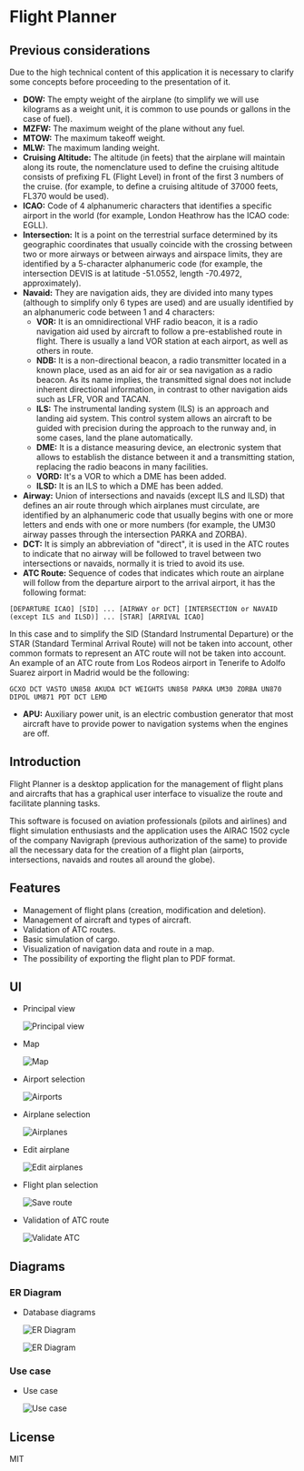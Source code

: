 # Flight Planner

## Previous considerations

Due to the high technical content of this application it is necessary to clarify some concepts before proceeding to the presentation of it.

* **DOW:** The empty weight of the airplane (to simplify we will use kilograms as a weight unit, it is common to use pounds or gallons in the case of fuel).
* **MZFW:** The maximum weight of the plane without any fuel.
* **MTOW:** The maximum takeoff weight.
* **MLW:** The maximum landing weight.
* **Cruising Altitude:** The altitude (in feets) that the airplane will maintain along its route, the nomenclature used to define the cruising altitude consists of prefixing FL (Flight Level) in front of the first 3 numbers of the cruise. (for example, to define a cruising altitude of 37000 feets, FL370 would be used).
* **ICAO:** Code of 4 alphanumeric characters that identifies a specific airport in the world (for example, London Heathrow has the ICAO code: EGLL).
* **Intersection:** It is a point on the terrestrial surface determined by its geographic coordinates that usually coincide with the crossing between two or more airways or between airways and airspace limits, they are identified by a 5-character alphanumeric code (for example, the intersection DEVIS is at latitude -51.0552, length -70.4972, approximately).
* **Navaid:** They are navigation aids, they are divided into many types (although to simplify only 6 types are used) and are usually identified by an alphanumeric code between 1 and 4 characters:
    * **VOR:** It is an omnidirectional VHF radio beacon, it is a radio navigation aid used by aircraft to follow a pre-established route in flight. There is usually a land VOR station at each airport, as well as others in route.
    * **NDB:** It is a non-directional beacon, a radio transmitter located in a known place, used as an aid for air or sea navigation as a radio beacon. As its name implies, the transmitted signal does not include inherent directional information, in contrast to other navigation aids such as LFR, VOR and TACAN.
    * **ILS:** The instrumental landing system (ILS) is an approach and landing aid system. This control system allows an aircraft to be guided with precision during the approach to the runway and, in some cases, land the plane automatically.
    * **DME:** It is a distance measuring device, an electronic system that allows to establish the distance between it and a transmitting station, replacing the radio beacons in many facilities.
    * **VORD:** It's a VOR to which a DME has been added.
    * **ILSD:** It is an ILS to which a DME has been added.
* **Airway:** Union of intersections and navaids (except ILS and ILSD) that defines an air route through which airplanes must circulate, are identified by an alphanumeric code that usually begins with one or more letters and ends with one or more numbers (for example, the UM30 airway passes through the intersection PARKA and ZORBA).
* **DCT:** It is simply an abbreviation of "direct", it is used in the ATC routes to indicate that no airway will be followed to travel between two intersections or navaids, normally it is tried to avoid its use.
* **ATC Route:** Sequence of codes that indicates which route an airplane will follow from the departure airport to the arrival airport, it has the following format:
```
[DEPARTURE ICAO] [SID] ... [AIRWAY or DCT] [INTERSECTION or NAVAID (except ILS and ILSD)] ... [STAR] [ARRIVAL ICAO]
```
In this case and to simplify the SID (Standard Instrumental Departure) or the STAR (Standard Terminal Arrival Route) will not be taken into account, other common formats to represent an ATC route will not be taken into account.
An example of an ATC route from Los Rodeos airport in Tenerife to Adolfo Suarez airport in Madrid would be the following:
```
GCXO DCT VASTO UN858 AKUDA DCT WEIGHTS UN858 PARKA UM30 ZORBA UN870 DIPOL UM871 PDT DCT LEMD
```
* **APU:** Auxiliary power unit, is an electric combustion generator that most aircraft have to provide power to navigation systems when the engines are off.

## Introduction

Flight Planner is a desktop application for the management of flight plans and aircrafts that has a graphical user interface to visualize the route and facilitate planning tasks.

This software is focused on aviation professionals (pilots and airlines) and flight simulation enthusiasts and the application uses the AIRAC 1502 cycle of the company Navigraph (previous authorization of the same) to provide all the necessary data for the creation of a flight plan (airports, intersections, navaids and routes all around the globe).

## Features

* Management of flight plans (creation, modification and deletion).
* Management of aircraft and types of aircraft.
* Validation of ATC routes.
* Basic simulation of cargo.
* Visualization of navigation data and route in a map.
* The possibility of exporting the flight plan to PDF format.

## UI
* Principal view
  
  ![Principal view](https://raw.githubusercontent.com/AndresCalimero/planeador-vuelos/master/images/principal.png "Principal view")
* Map
  
  ![Map](https://raw.githubusercontent.com/AndresCalimero/planeador-vuelos/master/images/mapa.png "Map")
* Airport selection
  
  ![Airports](https://raw.githubusercontent.com/AndresCalimero/planeador-vuelos/master/images/aeropuertos.png "Airports")
* Airplane selection
  
  ![Airplanes](https://raw.githubusercontent.com/AndresCalimero/planeador-vuelos/master/images/aviones.png "Airplanes")
* Edit airplane
  
  ![Edit airplanes](https://raw.githubusercontent.com/AndresCalimero/planeador-vuelos/master/images/editar_aviones.png "Edit airplanes")
* Flight plan selection
  
  ![Save route](https://raw.githubusercontent.com/AndresCalimero/planeador-vuelos/master/images/guardar_planes.png "Save route")
* Validation of ATC route
  
  ![Validate ATC](https://raw.githubusercontent.com/AndresCalimero/planeador-vuelos/master/images/validador_atc.png "Validate ATC")

## Diagrams

### ER Diagram

* Database diagrams
  
  ![ER Diagram](https://raw.githubusercontent.com/AndresCalimero/planeador-vuelos/master/images/diagram.png "ER Diagram")
  
  ![ER Diagram](https://raw.githubusercontent.com/AndresCalimero/planeador-vuelos/master/images/diagram2.png "ER Diagram")

### Use case

* Use case
  
  ![Use case](https://raw.githubusercontent.com/AndresCalimero/planeador-vuelos/master/images/diagram3.png "Use case")

## License
MIT
